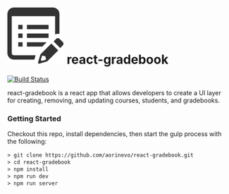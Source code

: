 # ![react-gradebook](https://raw.githubusercontent.com/aorinevo/an-gradebook/master/logos/icon-128x128.png) react-gradebook

[![Build Status](https://travis-ci.org/aorinevo/react-gradebook.png?branch=master)](https://travis-ci.org/aorinevo/react-gradebook)

react-gradebook is a react app that allows developers to create a UI layer for creating, removing, and updating courses, students, and gradebooks.

### Getting Started

Checkout this repo, install dependencies, then start the gulp process with the following:

```
> git clone https://github.com/aorinevo/react-gradebook.git
> cd react-gradebook
> npm install
> npm run dev
> npm run server
```
